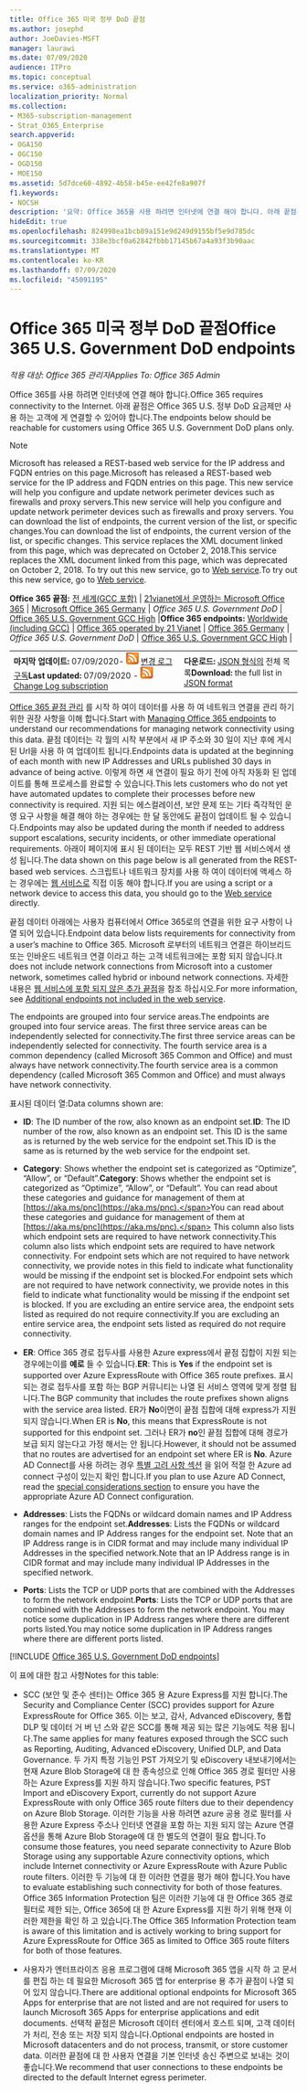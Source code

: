 ```yaml
---
title: Office 365 미국 정부 DoD 끝점
ms.author: josephd
author: JoeDavies-MSFT
manager: laurawi
ms.date: 07/09/2020
audience: ITPro
ms.topic: conceptual
ms.service: o365-administration
localization_priority: Normal
ms.collection:
- M365-subscription-management
- Strat_O365_Enterprise
search.appverid:
- OGA150
- OGC150
- OGD150
- MOE150
ms.assetid: 5d7dce60-4892-4b58-b45e-ee42fe8a907f
f1.keywords:
- NOCSH
description: '요약: Office 365을 사용 하려면 인터넷에 연결 해야 합니다. 아래 끝점은 Office 365 U.S. 정부 DoD 요금제만 사용 하는 고객에 게 연결할 수 있어야 합니다.'
hideEdit: true
ms.openlocfilehash: 824998ea1bcb89a151e9d249d9155bf5e9d785dc
ms.sourcegitcommit: 338e3bcf0a62842fbbb17145b67a4a93f3b90aac
ms.translationtype: MT
ms.contentlocale: ko-KR
ms.lasthandoff: 07/09/2020
ms.locfileid: "45091195"
---
```

# <a name="office-365-us-government-dod-endpoints"></a><span data-ttu-id="8d4dc-104">Office 365 미국 정부 DoD 끝점</span><span class="sxs-lookup"><span data-stu-id="8d4dc-104">Office 365 U.S. Government DoD endpoints</span></span>

<span data-ttu-id="8d4dc-105">*적용 대상: Office 365 관리자*</span><span class="sxs-lookup"><span data-stu-id="8d4dc-105">*Applies To: Office 365 Admin*</span></span>

 <span data-ttu-id="8d4dc-106">Office 365를 사용 하려면 인터넷에 연결 해야 합니다.</span><span class="sxs-lookup"><span data-stu-id="8d4dc-106">Office 365 requires connectivity to the Internet.</span></span> <span data-ttu-id="8d4dc-107">아래 끝점은 Office 365 U.S. 정부 DoD 요금제만 사용 하는 고객에 게 연결할 수 있어야 합니다.</span><span class="sxs-lookup"><span data-stu-id="8d4dc-107">The endpoints below should be reachable for customers using Office 365 U.S. Government DoD plans only.</span></span>
  
> [!NOTE]
> <span data-ttu-id="8d4dc-108">Microsoft has released a REST-based web service for the IP address and FQDN entries on this page.</span><span class="sxs-lookup"><span data-stu-id="8d4dc-108">Microsoft has released a REST-based web service for the IP address and FQDN entries on this page.</span></span> <span data-ttu-id="8d4dc-109">This new service will help you configure and update network perimeter devices such as firewalls and proxy servers.</span><span class="sxs-lookup"><span data-stu-id="8d4dc-109">This new service will help you configure and update network perimeter devices such as firewalls and proxy servers.</span></span> <span data-ttu-id="8d4dc-110">You can download the list of endpoints, the current version of the list, or specific changes.</span><span class="sxs-lookup"><span data-stu-id="8d4dc-110">You can download the list of endpoints, the current version of the list, or specific changes.</span></span> <span data-ttu-id="8d4dc-111">This service replaces the XML document linked from this page, which was deprecated on October 2, 2018.</span><span class="sxs-lookup"><span data-stu-id="8d4dc-111">This service replaces the XML document linked from this page, which was deprecated on October 2, 2018.</span></span> <span data-ttu-id="8d4dc-112">To try out this new service, go to [Web service](office-365-ip-web-service.md).</span><span class="sxs-lookup"><span data-stu-id="8d4dc-112">To try out this new service, go to [Web service](office-365-ip-web-service.md).</span></span>
  
 <span data-ttu-id="8d4dc-113">**Office 365 끝점:** [전 세계(GCC 포함)](urls-and-ip-address-ranges.md) | [21vianet에서 운영하는 Microsoft Office 365](urls-and-ip-address-ranges-21vianet.md)  | [Microsoft Office 365 Germany](office-365-germany-endpoints.md)  |  *Office 365 U.S. Government DoD* | [Office 365 U.S. Government GCC High](office-365-u-s-government-gcc-high-endpoints.md) |</span><span class="sxs-lookup"><span data-stu-id="8d4dc-113">**Office 365 endpoints:** [Worldwide (including GCC)](urls-and-ip-address-ranges.md) | [Office 365 operated by 21 Vianet](urls-and-ip-address-ranges-21vianet.md)  | [Office 365 Germany](office-365-germany-endpoints.md) | *Office 365 U.S. Government DoD* | [Office 365 U.S. Government GCC High](office-365-u-s-government-gcc-high-endpoints.md) |</span></span>
  
|||
|:-----|:-----|
|<span data-ttu-id="8d4dc-114">**마지막 업데이트:** 07/09/2020- ![ RSS ](media/5dc6bb29-25db-4f44-9580-77c735492c4b.png) [변경 로그 구독](https://endpoints.office.com/version/USGOVDoD?allversions=true&format=rss&clientrequestid=b10c5ed1-bad1-445f-b386-b919946339a7)</span><span class="sxs-lookup"><span data-stu-id="8d4dc-114">**Last updated:** 07/09/2020 - ![RSS](media/5dc6bb29-25db-4f44-9580-77c735492c4b.png) [Change Log subscription](https://endpoints.office.com/version/USGOVDoD?allversions=true&format=rss&clientrequestid=b10c5ed1-bad1-445f-b386-b919946339a7)</span></span> <br/> |<span data-ttu-id="8d4dc-115">**다운로드:** [JSON 형식의](https://endpoints.office.com/endpoints/USGOVDoD?clientrequestid=b10c5ed1-bad1-445f-b386-b919946339a7) 전체 목록</span><span class="sxs-lookup"><span data-stu-id="8d4dc-115">**Download:** the full list in [JSON format](https://endpoints.office.com/endpoints/USGOVDoD?clientrequestid=b10c5ed1-bad1-445f-b386-b919946339a7)</span></span> <br/> |

 <span data-ttu-id="8d4dc-116">[Office 365 끝점 관리](managing-office-365-endpoints.md) 를 시작 하 여이 데이터를 사용 하 여 네트워크 연결을 관리 하기 위한 권장 사항을 이해 합니다.</span><span class="sxs-lookup"><span data-stu-id="8d4dc-116">Start with [Managing Office 365 endpoints](managing-office-365-endpoints.md) to understand our recommendations for managing network connectivity using this data.</span></span> <span data-ttu-id="8d4dc-117">끝점 데이터는 각 월의 시작 부분에서 새 IP 주소와 30 일이 지난 후에 게시 된 Url을 사용 하 여 업데이트 됩니다.</span><span class="sxs-lookup"><span data-stu-id="8d4dc-117">Endpoints data is updated at the beginning of each month with new IP Addresses and URLs published 30 days in advance of being active.</span></span> <span data-ttu-id="8d4dc-118">이렇게 하면 새 연결이 필요 하기 전에 아직 자동화 된 업데이트를 통해 프로세스를 완료할 수 있습니다.</span><span class="sxs-lookup"><span data-stu-id="8d4dc-118">This lets customers who do not yet have automated updates to complete their processes before new connectivity is required.</span></span> <span data-ttu-id="8d4dc-119">지원 되는 에스컬레이션, 보안 문제 또는 기타 즉각적인 운영 요구 사항을 해결 해야 하는 경우에는 한 달 동안에도 끝점이 업데이트 될 수 있습니다.</span><span class="sxs-lookup"><span data-stu-id="8d4dc-119">Endpoints may also be updated during the month if needed to address support escalations, security incidents, or other immediate operational requirements.</span></span> <span data-ttu-id="8d4dc-120">아래이 페이지에 표시 된 데이터는 모두 REST 기반 웹 서비스에서 생성 됩니다.</span><span class="sxs-lookup"><span data-stu-id="8d4dc-120">The data shown on this page below is all generated from the REST-based web services.</span></span> <span data-ttu-id="8d4dc-121">스크립트나 네트워크 장치를 사용 하 여이 데이터에 액세스 하는 경우에는 [웹 서비스로](office-365-ip-web-service.md) 직접 이동 해야 합니다.</span><span class="sxs-lookup"><span data-stu-id="8d4dc-121">If you are using a script or a network device to access this data, you should go to the [Web service](office-365-ip-web-service.md) directly.</span></span>

<span data-ttu-id="8d4dc-122">끝점 데이터 아래에는 사용자 컴퓨터에서 Office 365로의 연결을 위한 요구 사항이 나열 되어 있습니다.</span><span class="sxs-lookup"><span data-stu-id="8d4dc-122">Endpoint data below lists requirements for connectivity from a user’s machine to Office 365.</span></span> <span data-ttu-id="8d4dc-123">Microsoft 로부터의 네트워크 연결은 하이브리드 또는 인바운드 네트워크 연결 이라고 하는 고객 네트워크에는 포함 되지 않습니다.</span><span class="sxs-lookup"><span data-stu-id="8d4dc-123">It does not include network connections from Microsoft into a customer network, sometimes called hybrid or inbound network connections.</span></span> <span data-ttu-id="8d4dc-124">자세한 내용은 [웹 서비스에 포함 되지 않은 추가 끝점](additional-office365-ip-addresses-and-urls.md)을 참조 하십시오.</span><span class="sxs-lookup"><span data-stu-id="8d4dc-124">For more information, see [Additional endpoints not included in the web service](additional-office365-ip-addresses-and-urls.md).</span></span> 

<span data-ttu-id="8d4dc-125">The endpoints are grouped into four service areas.</span><span class="sxs-lookup"><span data-stu-id="8d4dc-125">The endpoints are grouped into four service areas.</span></span> <span data-ttu-id="8d4dc-126">The first three service areas can be independently selected for connectivity.</span><span class="sxs-lookup"><span data-stu-id="8d4dc-126">The first three service areas can be independently selected for connectivity.</span></span> <span data-ttu-id="8d4dc-127">The fourth service area is a common dependency (called Microsoft 365 Common and Office) and must always have network connectivity.</span><span class="sxs-lookup"><span data-stu-id="8d4dc-127">The fourth service area is a common dependency (called Microsoft 365 Common and Office) and must always have network connectivity.</span></span>

<span data-ttu-id="8d4dc-128">표시된 데이터 열:</span><span class="sxs-lookup"><span data-stu-id="8d4dc-128">Data columns shown are:</span></span>

- <span data-ttu-id="8d4dc-129">**ID**: The ID number of the row, also known as an endpoint set.</span><span class="sxs-lookup"><span data-stu-id="8d4dc-129">**ID**: The ID number of the row, also known as an endpoint set.</span></span> <span data-ttu-id="8d4dc-130">This ID is the same as is returned by the web service for the endpoint set.</span><span class="sxs-lookup"><span data-stu-id="8d4dc-130">This ID is the same as is returned by the web service for the endpoint set.</span></span>

- <span data-ttu-id="8d4dc-131">**Category**: Shows whether the endpoint set is categorized as “Optimize”, “Allow”, or “Default”.</span><span class="sxs-lookup"><span data-stu-id="8d4dc-131">**Category**: Shows whether the endpoint set is categorized as “Optimize”, “Allow”, or “Default”.</span></span> <span data-ttu-id="8d4dc-132">You can read about these categories and guidance for management of them at [https://aka.ms/pnc](https://aka.ms/pnc).</span><span class="sxs-lookup"><span data-stu-id="8d4dc-132">You can read about these categories and guidance for management of them at [https://aka.ms/pnc](https://aka.ms/pnc).</span></span> <span data-ttu-id="8d4dc-133">This column also lists which endpoint sets are required to have network connectivity.</span><span class="sxs-lookup"><span data-stu-id="8d4dc-133">This column also lists which endpoint sets are required to have network connectivity.</span></span> <span data-ttu-id="8d4dc-134">For endpoint sets which are not required to have network connectivity, we provide notes in this field to indicate what functionality would be missing if the endpoint set is blocked.</span><span class="sxs-lookup"><span data-stu-id="8d4dc-134">For endpoint sets which are not required to have network connectivity, we provide notes in this field to indicate what functionality would be missing if the endpoint set is blocked.</span></span> <span data-ttu-id="8d4dc-135">If you are excluding an entire service area, the endpoint sets listed as required do not require connectivity.</span><span class="sxs-lookup"><span data-stu-id="8d4dc-135">If you are excluding an entire service area, the endpoint sets listed as required do not require connectivity.</span></span>

- <span data-ttu-id="8d4dc-136">**ER**: Office 365 경로 접두사를 사용한 Azure express에서 끝점 집합이 지원 되는 경우에는이를 **예로** 들 수 있습니다.</span><span class="sxs-lookup"><span data-stu-id="8d4dc-136">**ER**: This is **Yes** if the endpoint set is supported over Azure ExpressRoute with Office 365 route prefixes.</span></span> <span data-ttu-id="8d4dc-137">표시 되는 경로 접두사를 포함 하는 BGP 커뮤니티는 나열 된 서비스 영역에 맞게 정렬 됩니다.</span><span class="sxs-lookup"><span data-stu-id="8d4dc-137">The BGP community that includes the route prefixes shown aligns with the service area listed.</span></span> <span data-ttu-id="8d4dc-138">ER가 **No**이면이 끝점 집합에 대해 express가 지원 되지 않습니다.</span><span class="sxs-lookup"><span data-stu-id="8d4dc-138">When ER is **No**, this means that ExpressRoute is not supported for this endpoint set.</span></span> <span data-ttu-id="8d4dc-139">그러나 ER가 **no**인 끝점 집합에 대해 경로가 보급 되지 않는다고 가정 해서는 안 됩니다.</span><span class="sxs-lookup"><span data-stu-id="8d4dc-139">However, it should not be assumed that no routes are advertised for an endpoint set where ER is **No**.</span></span> <span data-ttu-id="8d4dc-140">Azure AD Connect를 사용 하려는 경우 [특별 고려 사항 섹션](https://docs.microsoft.com/azure/active-directory/hybrid/reference-connect-instances#microsoft-azure-government) 을 읽어 적절 한 Azure ad connect 구성이 있는지 확인 합니다.</span><span class="sxs-lookup"><span data-stu-id="8d4dc-140">If you plan to use Azure AD Connect, read the [special considerations section](https://docs.microsoft.com/azure/active-directory/hybrid/reference-connect-instances#microsoft-azure-government) to ensure you have the appropriate Azure AD Connect configuration.</span></span>

- <span data-ttu-id="8d4dc-141">**Addresses**: Lists the FQDNs or wildcard domain names and IP Address ranges for the endpoint set.</span><span class="sxs-lookup"><span data-stu-id="8d4dc-141">**Addresses**: Lists the FQDNs or wildcard domain names and IP Address ranges for the endpoint set.</span></span> <span data-ttu-id="8d4dc-142">Note that an IP Address range is in CIDR format and may include many individual IP Addresses in the specified network.</span><span class="sxs-lookup"><span data-stu-id="8d4dc-142">Note that an IP Address range is in CIDR format and may include many individual IP Addresses in the specified network.</span></span>
 
- <span data-ttu-id="8d4dc-143">**Ports**: Lists the TCP or UDP ports that are combined with the Addresses to form the network endpoint.</span><span class="sxs-lookup"><span data-stu-id="8d4dc-143">**Ports**: Lists the TCP or UDP ports that are combined with the Addresses to form the network endpoint.</span></span> <span data-ttu-id="8d4dc-144">You may notice some duplication in IP Address ranges where there are different ports listed.</span><span class="sxs-lookup"><span data-stu-id="8d4dc-144">You may notice some duplication in IP Address ranges where there are different ports listed.</span></span>
 
[!INCLUDE [Office 365 U.S. Government DoD endpoints](./includes/office-365-u.s.-government-dod-endpoints.md)]
  
<span data-ttu-id="8d4dc-145">이 표에 대한 참고 사항</span><span class="sxs-lookup"><span data-stu-id="8d4dc-145">Notes for this table:</span></span>

- <span data-ttu-id="8d4dc-146">SCC (보안 및 준수 센터)는 Office 365 용 Azure Express를 지원 합니다.</span><span class="sxs-lookup"><span data-stu-id="8d4dc-146">The Security and Compliance Center (SCC) provides support for Azure ExpressRoute for Office 365.</span></span> <span data-ttu-id="8d4dc-147">이는 보고, 감사, Advanced eDiscovery, 통합 DLP 및 데이터 거 버 넌 스와 같은 SCC를 통해 제공 되는 많은 기능에도 적용 됩니다.</span><span class="sxs-lookup"><span data-stu-id="8d4dc-147">The same applies for many features exposed through the SCC such as Reporting, Auditing, Advanced eDiscovery, Unified DLP, and Data Governance.</span></span> <span data-ttu-id="8d4dc-148">두 가지 특정 기능인 PST 가져오기 및 eDiscovery 내보내기에서는 현재 Azure Blob Storage에 대 한 종속성으로 인해 Office 365 경로 필터만 사용 하는 Azure Express를 지원 하지 않습니다.</span><span class="sxs-lookup"><span data-stu-id="8d4dc-148">Two specific features, PST Import and eDiscovery Export, currently do not support Azure ExpressRoute with only Office 365 route filters due to their dependency on Azure Blob Storage.</span></span> <span data-ttu-id="8d4dc-149">이러한 기능을 사용 하려면 azure 공용 경로 필터를 사용한 Azure Express 주소나 인터넷 연결을 포함 하는 지원 되지 않는 Azure 연결 옵션을 통해 Azure Blob Storage에 대 한 별도의 연결이 필요 합니다.</span><span class="sxs-lookup"><span data-stu-id="8d4dc-149">To consume those features, you need separate connectivity to Azure Blob Storage using any supportable Azure connectivity options, which include Internet connectivity or Azure ExpressRoute with Azure Public route filters.</span></span> <span data-ttu-id="8d4dc-150">이러한 두 기능에 대 한 이러한 연결을 평가 해야 합니다.</span><span class="sxs-lookup"><span data-stu-id="8d4dc-150">You have to evaluate establishing such connectivity for both of those features.</span></span> <span data-ttu-id="8d4dc-151">Office 365 Information Protection 팀은 이러한 기능에 대 한 Office 365 경로 필터로 제한 되는, Office 365에 대 한 Azure Express를 지원 하기 위해 현재 이러한 제한을 확인 하 고 있습니다.</span><span class="sxs-lookup"><span data-stu-id="8d4dc-151">The Office 365 Information Protection team is aware of this limitation and is actively working to bring support for Azure ExpressRoute for Office 365 as limited to Office 365 route filters for both of those features.</span></span>

- <span data-ttu-id="8d4dc-152">사용자가 엔터프라이즈 응용 프로그램에 대해 Microsoft 365 앱을 시작 하 고 문서를 편집 하는 데 필요한 Microsoft 365 앱 for enterprise 용 추가 끝점이 나열 되어 있지 않습니다.</span><span class="sxs-lookup"><span data-stu-id="8d4dc-152">There are additional optional endpoints for Microsoft 365 Apps for enterprise that are not listed and are not required for users to launch Microsoft 365 Apps for enterprise applications and edit documents.</span></span> <span data-ttu-id="8d4dc-153">선택적 끝점은 Microsoft 데이터 센터에서 호스트 되며, 고객 데이터가 처리, 전송 또는 저장 되지 않습니다.</span><span class="sxs-lookup"><span data-stu-id="8d4dc-153">Optional endpoints are hosted in Microsoft datacenters and do not process, transmit, or store customer data.</span></span> <span data-ttu-id="8d4dc-154">이러한 끝점에 대 한 사용자 연결을 기본 인터넷 송신 주변으로 보내는 것이 좋습니다.</span><span class="sxs-lookup"><span data-stu-id="8d4dc-154">We recommend that user connections to these endpoints be directed to the default Internet egress perimeter.</span></span>

